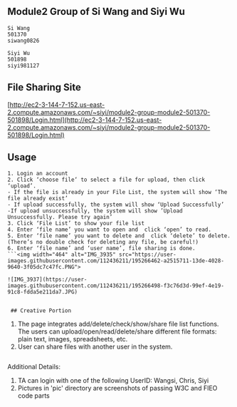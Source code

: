 ## ****Module2 Group of Si Wang and Siyi Wu****

```
Si Wang
501370
siwang0826
```
```
Siyi Wu
501898
siyi981127
```

 ## File Sharing Site

[http://ec2-3-144-7-152.us-east-2.compute.amazonaws.com/~siyi/module2-group-module2-501370-501898/Login.html](http://ec2-3-144-7-152.us-east-2.compute.amazonaws.com/~siyi/module2-group-module2-501370-501898/Login.html)

 ## Usage
```
1. Login an account
2. Click ‘choose file‘ to select a file for upload, then click ‘upload’.
- If the file is already in your File List, the system will show ‘The file already exist’
- If upload successfully, the system will show ‘Upload Successfully’
-If upload unsuccessfully, the system will show ’Upload Unsuccessfully. Please try again’
3. Click ‘File List’ to show your file list
4. Enter ‘file name’ you want to open and  click ‘open’ to read.
5. Enter ‘file name’ you want to delete and  click ‘delete’ to delete.(There’s no double check for deleting any file, be careful!)
6. Enter ‘file name’ and ‘user name’, file sharing is done.
```<img width="464" alt="IMG_3935" src="https://user-images.githubusercontent.com/112436211/195266462-a2515711-13de-4028-9640-3f05dc7c47fc.PNG">

![IMG_3937](https://user-images.githubusercontent.com/112436211/195266498-f3c76d3d-99ef-4e19-91c8-fdda5e211da7.JPG)


 ## Creative Portion
```
1. The page integrates add/delete/check/show/share file list functions. The users can upload/open/read/delete/share different file formats: plain text, images, spreadsheets, etc.
2. User can share files with another user in the system.
```
```
Additional Details:
1. TA can login with one of the following UserID: Wangsi, Chris, Siyi
2. Pictures in 'pic' directory are screenshots of passing W3C and FIEO code parts
```
